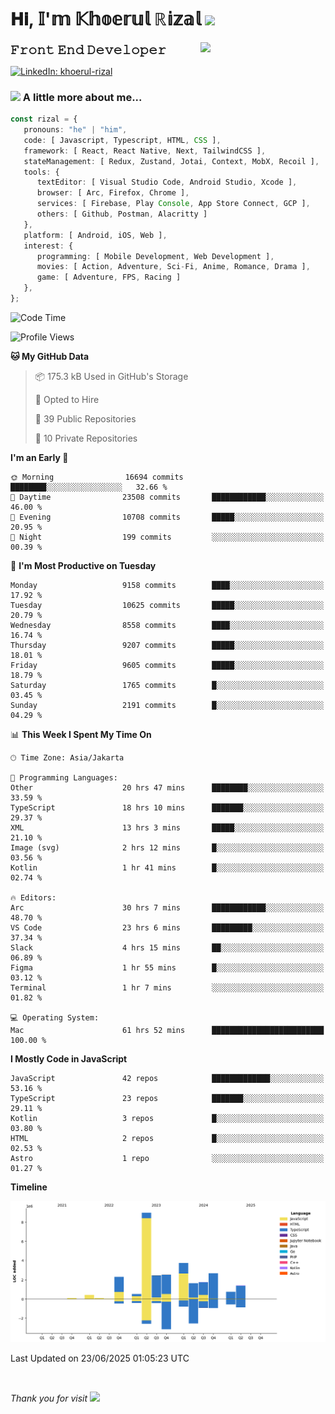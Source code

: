 <h1> 𝐇𝐢, 𝕀'𝕞 𝕂𝕙𝕠𝕖𝕣𝕦𝕝 ℝ𝕚𝕫𝕒𝕝 <img src="https://media.giphy.com/media/mGcNjsfWAjY5AEZNw6/giphy.gif" width="50"></h1>
<img align='right' src="https://media.giphy.com/media/v1.Y2lkPTc5MGI3NjExOWI2ajR2NGJubzBsZHFuaHMwajRrcDNsNXJwOG8yb3F0NjhkNXF4OSZlcD12MV9pbnRlcm5hbF9naWZfYnlfaWQmY3Q9cw/fkZukR450RQ1qnGaq9/giphy.gif" width="200">
<strong style="font-size:20px;">𝙵𝚛𝚘𝚗𝚝 𝙴𝚗𝚍 𝙳𝚎𝚟𝚎𝚕𝚘𝚙𝚎𝚛</strong>
</p></em>

[![LinkedIn: khoerul-rizal](https://img.shields.io/badge/khoerul--rizal-blue?style=flat-square&logo=Linkedin&logoColor=white&link=https://www.linkedin.com/in/khoerul-rizal/)](https://www.linkedin.com/in/khoerul-rizal/)

### <img src="https://media.giphy.com/media/VgCDAzcKvsR6OM0uWg/giphy.gif" width="50"> A little more about me...

```typescript
const rizal = {
   pronouns: "he" | "him",
   code: [ Javascript, Typescript, HTML, CSS ],
   framework: [ React, React Native, Next, TailwindCSS ],
   stateManagement: [ Redux, Zustand, Jotai, Context, MobX, Recoil ],
   tools: {
      textEditor: [ Visual Studio Code, Android Studio, Xcode ],
      browser: [ Arc, Firefox, Chrome ],
      services: [ Firebase, Play Console, App Store Connect, GCP ],
      others: [ Github, Postman, Alacritty ]
   },
   platform: [ Android, iOS, Web ],
   interest: {
      programming: [ Mobile Development, Web Development ],
      movies: [ Action, Adventure, Sci-Fi, Anime, Romance, Drama ],
      game: [ Adventure, FPS, Racing ]
   },
};
```

<!--START_SECTION:waka-->
![Code Time](http://img.shields.io/badge/Code%20Time-3%2C152%20hrs%2020%20mins-blue)

![Profile Views](http://img.shields.io/badge/Profile%20Views-0-blue)

**🐱 My GitHub Data** 

> 📦 175.3 kB Used in GitHub's Storage 
 > 
> 💼 Opted to Hire
 > 
> 📜 39 Public Repositories 
 > 
> 🔑 10 Private Repositories 
 > 
**I'm an Early 🐤** 

```text
🌞 Morning                16694 commits       ████████░░░░░░░░░░░░░░░░░   32.66 % 
🌆 Daytime                23508 commits       ████████████░░░░░░░░░░░░░   46.00 % 
🌃 Evening                10708 commits       █████░░░░░░░░░░░░░░░░░░░░   20.95 % 
🌙 Night                  199 commits         ░░░░░░░░░░░░░░░░░░░░░░░░░   00.39 % 
```
📅 **I'm Most Productive on Tuesday** 

```text
Monday                   9158 commits        ████░░░░░░░░░░░░░░░░░░░░░   17.92 % 
Tuesday                  10625 commits       █████░░░░░░░░░░░░░░░░░░░░   20.79 % 
Wednesday                8558 commits        ████░░░░░░░░░░░░░░░░░░░░░   16.74 % 
Thursday                 9207 commits        █████░░░░░░░░░░░░░░░░░░░░   18.01 % 
Friday                   9605 commits        █████░░░░░░░░░░░░░░░░░░░░   18.79 % 
Saturday                 1765 commits        █░░░░░░░░░░░░░░░░░░░░░░░░   03.45 % 
Sunday                   2191 commits        █░░░░░░░░░░░░░░░░░░░░░░░░   04.29 % 
```


📊 **This Week I Spent My Time On** 

```text
🕑︎ Time Zone: Asia/Jakarta

💬 Programming Languages: 
Other                    20 hrs 47 mins      ████████░░░░░░░░░░░░░░░░░   33.59 % 
TypeScript               18 hrs 10 mins      ███████░░░░░░░░░░░░░░░░░░   29.37 % 
XML                      13 hrs 3 mins       █████░░░░░░░░░░░░░░░░░░░░   21.10 % 
Image (svg)              2 hrs 12 mins       █░░░░░░░░░░░░░░░░░░░░░░░░   03.56 % 
Kotlin                   1 hr 41 mins        █░░░░░░░░░░░░░░░░░░░░░░░░   02.74 % 

🔥 Editors: 
Arc                      30 hrs 7 mins       ████████████░░░░░░░░░░░░░   48.70 % 
VS Code                  23 hrs 6 mins       █████████░░░░░░░░░░░░░░░░   37.34 % 
Slack                    4 hrs 15 mins       ██░░░░░░░░░░░░░░░░░░░░░░░   06.89 % 
Figma                    1 hr 55 mins        █░░░░░░░░░░░░░░░░░░░░░░░░   03.12 % 
Terminal                 1 hr 7 mins         ░░░░░░░░░░░░░░░░░░░░░░░░░   01.82 % 

💻 Operating System: 
Mac                      61 hrs 52 mins      █████████████████████████   100.00 % 
```

**I Mostly Code in JavaScript** 

```text
JavaScript               42 repos            █████████████░░░░░░░░░░░░   53.16 % 
TypeScript               23 repos            ███████░░░░░░░░░░░░░░░░░░   29.11 % 
Kotlin                   3 repos             █░░░░░░░░░░░░░░░░░░░░░░░░   03.80 % 
HTML                     2 repos             █░░░░░░░░░░░░░░░░░░░░░░░░   02.53 % 
Astro                    1 repo              ░░░░░░░░░░░░░░░░░░░░░░░░░   01.27 % 
```



**Timeline**

![Lines of Code chart](https://raw.githubusercontent.com/khoerulrizal/khoerulrizal/main/assets/bar_graph.png)


 Last Updated on 23/06/2025 01:05:23 UTC
<!--END_SECTION:waka-->
</details>
<br/>

<em>Thank you for visit</em> <img src="https://media.giphy.com/media/v1.Y2lkPTc5MGI3NjExcHdvNm1qZWtjaGw0ZjdwM3Z3NnY2dHlueTVuODBta2FiY20wM2YybSZlcD12MV9pbnRlcm5hbF9naWZfYnlfaWQmY3Q9cw/tV25tpdKqdFa9x81k2/giphy.gif" width="40">
